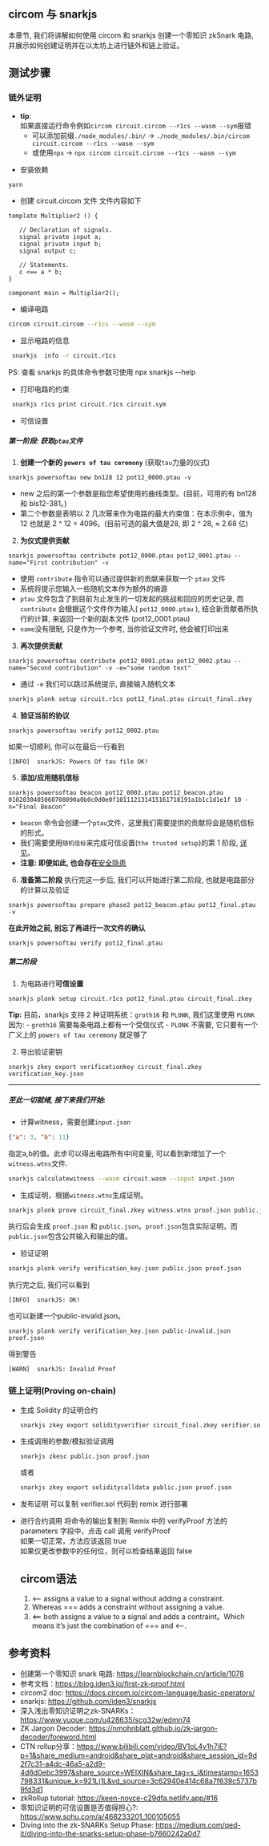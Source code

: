 ## circom 与 snarkjs

本章节, 我们将讲解如何使用 circom 和 snarkjs 创建一个零知识 zkSnark 电路, 并展示如何创建证明并在以太坊上进行链外和链上验证。


## 测试步骤

### 链外证明

* **tip**:  
如果直接运行命令例如`circom circuit.circom --r1cs --wasm --sym`报错 
  - 可以添加前缀`./node_modules/.bin/` -> `./node_modules/.bin/circom circuit.circom --r1cs --wasm --sym`
  - 或使用`npx` -> `npx circom circuit.circom --r1cs --wasm --sym`

- 安装依赖

```sh
yarn
```

- 创建 circuit.circom 文件
  文件内容如下

```circom
template Multiplier2 () {

   // Declaration of signals.
   signal private input a;
   signal private input b;
   signal output c;

   // Statements.
   c <== a * b;
}

component main = Multiplier2();
```

- 编译电路

```sh
circom circuit.circom --r1cs --wasm --sym
```

- 显示电路的信息

```sh
 snarkjs  info -r circuit.r1cs
```

PS: 查看 snarkjs 的具体命令参数可使用 npx snarkjs --help

- 打印电路的约束

```sh
 snarkjs r1cs print circuit.r1cs circuit.sym
```

- 可信设置
##### 第一阶段: 获取`ptau`文件

1. **创建一个新的 `powers of tau ceremony`** (获取`tau`力量的仪式)
```
snarkjs powersoftau new bn128 12 pot12_0000.ptau -v
```
- new 之后的第一个参数是指您希望使用的曲线类型。(目前，可用的有 bn128 和 bls12-381。)
- 第二个参数是表明以 2 几次幂来作为电路的最大约束值：在本示例中，值为 12 也就是 2 ^ 12 = 4096。(目前可选的最大值是28, 即 2 ^ 28, ≈ 2.68 亿)

2. **为仪式提供贡献** 
```
snarkjs powersoftau contribute pot12_0000.ptau pot12_0001.ptau --name="First contribution" -v
```
  - 使用 `contribute` 指令可以通过提供新的贡献来获取一个 `ptau` 文件
  - 系统将提示您输入一些随机文本作为额外的熵源
  - `ptau` 文件包含了到目前为止发生的一切发起的挑战和回应的历史记录, 而 `contribute` 会根据这个文件作为输入( `pot12_0000.ptau` ), 结合新贡献者所执行的计算, 来返回一个新的副本文件 (pot12_0001.ptau)
  - `name`没有限制, 只是作为一个参考, 当你验证文件时, 他会被打印出来

3. **再次提供贡献**
```
snarkjs powersoftau contribute pot12_0001.ptau pot12_0002.ptau --name="Second contribution" -v -e="some random text"
```
  - 通过 `-e` 我们可以跳过系统提示, 直接输入随机文本
```sh
snarkjs plonk setup circuit.r1cs pot12_final.ptau circuit_final.zkey
```

4. **验证当前的协议**
```
snarkjs powersoftau verify pot12_0002.ptau
```
如果一切顺利, 你可以在最后一行看到
```
[INFO]  snarkJS: Powers Of tau file OK!
```

5. **添加/应用随机信标**
```
snarkjs powersoftau beacon pot12_0002.ptau pot12_beacon.ptau 0102030405060708090a0b0c0d0e0f101112131415161718191a1b1c1d1e1f 10 -n="Final Beacon"
```

- `beacon` 命令会创建一个`ptau`文件，这里我们需要提供的贡献将会是随机信标的形式。
- 我们需要使用`随机信标`来完成可信设置(`the trusted setup`)的第 1 阶段, [详见](https://github.com/iden3/snarkjs#6-apply-a-random-beacon)。
- **注意: 即便如此, 也会存在**[安全隐患](https://eprint.iacr.org/2017/1050)

6. **准备第二阶段**
执行完这一步后, 我们可以开始进行第二阶段, 也就是电路部分的计算以及验证
```
snarkjs powersoftau prepare phase2 pot12_beacon.ptau pot12_final.ptau -v
```
**在此开始之前, 别忘了再进行一次文件的确认**
```
snarkjs powersoftau verify pot12_final.ptau
```
##### 第二阶段
1. 为电路进行**可信设置**
```
snarkjs plonk setup circuit.r1cs pot12_final.ptau circuit_final.zkey
```
  **Tip:** 目前，snarkjs 支持 2 种证明系统：`groth16` 和 `PLONK`, 我们这里使用 `PLONK` 因为:
    - `groth16` 需要每条电路上都有一个受信仪式
    - `PLONK` 不需要, 它只要有一个广义上的 `powers of tau ceremony` 就足够了

2. 导出验证密钥
```
snarkjs zkey export verificationkey circuit_final.zkey verification_key.json
```

----
##### 至此一切就绪, 接下来我们开始: 
- 计算witness，需要创建`input.json`
```json
{"a": 3, "b": 11}
```
指定a,b的值。此步可以得出电路所有中间变量, 可以看到新增加了一个`witness.wtns`文件.

```sh
snarkjs calculatewitness --wasm circuit.wasm --input input.json
```


- 生成证明，根据`witness.wtns`生成证明。

```sh
snarkjs plonk prove circuit_final.zkey witness.wtns proof.json public.json
```
执行后会生成 `proof.json` 和 `public.json`。`proof.json`包含实际证明，而`public.json`包含公共输入和输出的值。



- 验证证明

```sh
snarkjs plonk verify verification_key.json public.json proof.json
```
执行完之后, 我们可以看到
```
[INFO]  snarkJS: OK!
```
也可以新建一个public-invalid.json。 
```
snarkjs plonk verify verification_key.json public-invalid.json proof.json
```
得到警告
```
[WARN]  snarkJS: Invalid Proof
```

### 链上证明(Proving on-chain)

- 生成 Solidity 的证明合约

  ```sh
  snarkjs zkey export solidityverifier circuit_final.zkey verifier.sol
  ```

- 生成调用的参数/模拟验证调用
  ```
  snarkjs zkesc public.json proof.json
  ```
  或者
  ```sh
  snarkjs zkey export soliditycalldata public.json proof.json
  ```

- 发布证明 
  可以复制 verifier.sol 代码到 remix 进行部署


- 进行合约调用
  将命令的输出复制到 Remix 中的 verifyProof 方法的 parameters 字段中，点击 call 调用 verifyProof  
  如果一切正常，方法应该返回 true  
  如果仅更改参数中的任何位，则可以检查结果返回 false




  ## circom语法
  1. <-- assigns a value to a signal without adding a constraint.
  2.  Whereas === adds a constraint without assigning a value.
  3. <== both assigns a value to a signal and adds a contraint。Which means it’s just the combination of === and <--.
## 参考资料

- 创建第一个零知识 snark 电路: https://learnblockchain.cn/article/1078   
- 参考文档：https://blog.iden3.io/first-zk-proof.html 
- circom2 doc: https://docs.circom.io/circom-language/basic-operators/
- snarkjs: https://github.com/iden3/snarkjs
- 深入浅出零知识证明之zk-SNARKs： https://www.yuque.com/u428635/scg32w/edmn74
- ZK Jargon Decoder: https://nmohnblatt.github.io/zk-jargon-decoder/foreword.html
- CTN rollup分享：https://www.bilibili.com/video/BV1oL4y1h7iE?p=1&share_medium=android&share_plat=android&share_session_id=9d2f7c31-a4dc-46a5-a2d9-4d6d0ebc3997&share_source=WEIXIN&share_tag=s_i&timestamp=1653798331&unique_k=921Lj1L&vd_source=3c62940e414c68a7f639c5737b9fd3d1
- zkRollup tutorial: https://keen-noyce-c29dfa.netlify.app/#16
- 零知识证明的可信设置是否值得担心?: https://www.sohu.com/a/468233201_100105055
- Diving into the zk-SNARKs Setup Phase: https://medium.com/qed-it/diving-into-the-snarks-setup-phase-b7660242a0d7